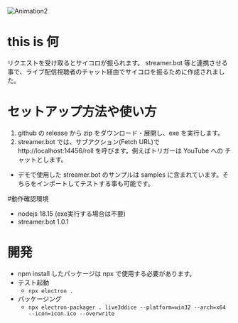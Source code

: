 ![Animation2](https://github.com/user-attachments/assets/53dd08b2-9dc5-44dd-9245-e0926e82b2fb)

# this is 何

リクエストを受け取るとサイコロが振られます。
streamer.bot 等と連携させる事で、ライブ配信視聴者のチャット経由でサイコロを振るために作成されました。

# セットアップ方法や使い方

1. github の release から zip をダウンロード・展開し、exe を実行します。
2. streamer.bot では、サブアクション(Fetch URL)で http://localhost:14456/roll を呼びます。例えばトリガーは YouTube への チャットとします。

* デモで使用した streamer.bot のサンプルは samples に含まれています。そちらをインポートしてテストする事も可能です。

#動作確認環境
- nodejs 18.15 (exe実行する場合は不要)
- streamer.bot 1.0.1

# 開発
- npm install したパッケージは npx で使用する必要があります。
- テスト起動
  - ```npx electron .```
- パッケージング
  - ```npx electron-packager . live3ddice --platform=win32 --arch=x64 --icon=icon.ico --overwrite```
